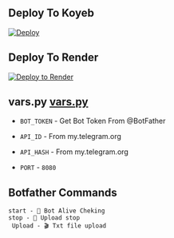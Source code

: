 ## Deploy To Koyeb
              
<a target="/blank" href="https://app.koyeb.com/deploy?type=git&repository=github.com/alexgurliya/txt&branch=heroku&name=txt" >
  <img src="https://www.koyeb.com/static/images/deploy/button.svg" alt="Deploy"></a>

## Deploy To Render                  

[![Deploy to Render](https://render.com/images/deploy-to-render-button.svg)](https://render.com/deploy?repo=https://render.com/deploy?repo=https://github.com/alexgurliya/txt/tree/heroku)

## vars.py [vars.py](https://github.com/alexgurliya/txt/blob/main/vars.py)

* `BOT_TOKEN`  - Get Bot Token From @BotFather

* `API_ID` - From my.telegram.org 

* `API_HASH` - From my.telegram.org

* `PORT` - `8080`


## Botfather Commands
```
start - 🦋 Bot Alive Cheking
stop - 🛑 Upload stop
 Upload - 🎬 Txt file upload
```
